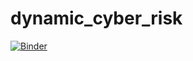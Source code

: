 # dynamic_cyber_risk

[![Binder](https://mybinder.org/badge_logo.svg)](https://mybinder.org/v2/gh/RaisaDZ/dynamic_cyber_risk/HEAD?urlpath=rstudio)
